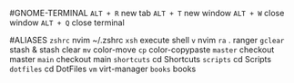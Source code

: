 #GNOME-TERMINAL
`ALT + R` new tab
`ALT + T` new window
`ALT + W` close window
`ALT + Q` close terminal

#ALIASES
`zshrc` nvim ~/.zshrc
`xsh` execute shell
`v` nvim
`ra` . ranger
`gclear` stash & stash clear
`mv` color-move
`cp` color-copypaste
`master` checkout master
`main` checkout main
`shortcuts` cd Shortcuts
`scripts` cd Scripts
`dotfiles` cd DotFiles
`vm` virt-manager
`books` books
